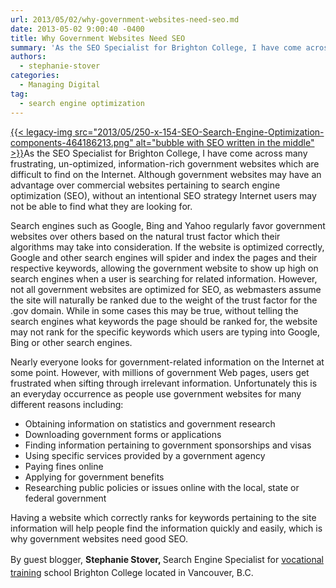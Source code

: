 ```yaml
---
url: 2013/05/02/why-government-websites-need-seo.md
date: 2013-05-02 9:00:40 -0400
title: Why Government Websites Need SEO
summary: 'As the SEO Specialist for Brighton College, I have come across many frustrating, un-optimized, information-rich government websites which are difficult to find on the Internet. Although government websites may have an advantage over commercial websites pertaining to search engine optimization (SEO), without an intentional SEO strategy'
authors:
  - stephanie-stover
categories:
  - Managing Digital
tag:
  - search engine optimization
---
```


[{{< legacy-img src="2013/05/250-x-154-SEO-Search-Engine-Optimization-components-464186213.png" alt="bubble with SEO written in the middle" >}}](https://s3.amazonaws.com/sitesusa/wp-content/uploads/sites/212/2014/01/why-gov-websites-need-seo.jpg)As the SEO Specialist for Brighton College, I have come across many frustrating, un-optimized, information-rich government websites which are difficult to find on the Internet. Although government websites may have an advantage over commercial websites pertaining to search engine optimization (SEO), without an intentional SEO strategy Internet users may not be able to find what they are looking for.

Search engines such as Google, Bing and Yahoo regularly favor government websites over others based on the natural trust factor which their algorithms may take into consideration. If the website is optimized correctly, Google and other search engines will spider and index the pages and their respective keywords, allowing the government website to show up high on search engines when a user is searching for related information. However, not all government websites are optimized for SEO, as webmasters assume the site will naturally be ranked due to the weight of the trust factor for the .gov domain. While in some cases this may be true, without telling the search engines what keywords the page should be ranked for, the website may not rank for the specific keywords which users are typing into Google, Bing or other search engines.

Nearly everyone looks for government-related information on the Internet at some point. However, with millions of government Web pages, users get frustrated when sifting through irrelevant information. Unfortunately this is an everyday occurrence as people use government websites for many different reasons including:

  * Obtaining information on statistics and government research
  * Downloading government forms or applications
  * Finding information pertaining to government sponsorships and visas
  * Using specific services provided by a government agency
  * Paying fines online
  * Applying for government benefits
  * Researching public policies or issues online with the local, state or federal government

Having a website which correctly ranks for keywords pertaining to the site information will help people find the information quickly and easily, which is why government websites need good SEO.

By guest blogger, <strong style="line-height: 1.5em">Stephanie Stover, </strong>Search Engine Specialist for <a style="line-height: 1.5em" href="http://www.brightoncollege.com/">vocational training</a> school Brighton College located in Vancouver, B.C.

 